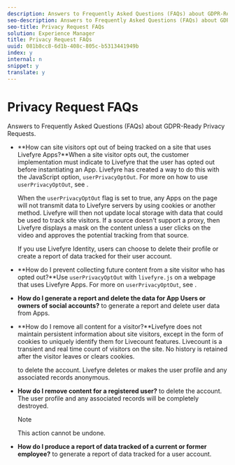 ```yaml
---
description: Answers to Frequently Asked Questions (FAQs) about GDPR-Ready Privacy Requests.
seo-description: Answers to Frequently Asked Questions (FAQs) about GDPR-Ready Privacy Requests.
seo-title: Privacy Request FAQs
solution: Experience Manager
title: Privacy Request FAQs
uuid: 081b8cc8-6d1b-408c-805c-b5313441949b
index: y
internal: n
snippet: y
translate: y
---
```


# Privacy Request FAQs

Answers to Frequently Asked Questions (FAQs) about GDPR-Ready Privacy Requests.

* **How can site visitors opt out of being tracked on a site that uses Livefyre Apps?**When a site visitor opts out, the customer implementation must indicate to Livefyre that the user has opted out before instantiating an App. Livefyre has created a way to do this with the JavaScript option, `userPrivacyOptOut`. For more on how to use `userPrivacyOptOut`, see [](../c_gdpr_compliance/c_userprivacyoptout.md#c_userprivacyoptout).

  When the `userPrivacyOptOut` flag is set to true, any Apps on the page will not transmit data to Livefyre servers by using cookies or another method. Livefyre will then not update local storage with data that could be used to track site visitors. If a source doesn't support a proxy, then Livefyre displays a mask on the content unless a user clicks on the video and approves the potential tracking from that source.

  If you use Livefyre Identity, users can choose to delete their profile or create a report of data tracked for their user account.

* **How do I prevent collecting future content from a site visitor who has opted out?**Use `userPrivacyOptOut` with `livefyre.js` on a webpage that uses Livefyre Apps. For more on `userPrivacyOptOut`, see [](../c_gdpr_compliance/c_userprivacyoptout.md#c_userprivacyoptout).

* **How do I generate a report and delete the data for App Users or owners of social accounts?**[](../c_gdpr_compliance/c_privacy_requests.md#c_privacy_requests) to generate a report and delete user data from Apps.

* **How do I remove all content for a visitor?**Livefyre does not maintain persistent information about site visitors, except in the form of cookies to uniquely identify them for Livecount features. Livecount is a transient and real time count of visitors on the site. No history is retained after the visitor leaves or clears cookies.

  [](../c_gdpr_compliance/c_privacy_requests.md#c_privacy_requests) to delete the account. Livefyre deletes or makes the user profile and any associated records anonymous. 

* **How do I remove content for a registered user?**[](../c_gdpr_compliance/c_privacy_requests.md#c_privacy_requests) to delete the account. The user profile and any associated records will be completely destroyed. 

  >[!NOTE]
  >
  >This action cannot be undone.

* **How do I produce a report of data tracked of a current or former employee?**[](../c_gdpr_compliance/c_view_a_privacy_report.md#c_view_a_privacy_report) to generate a report of data tracked for a user account.

